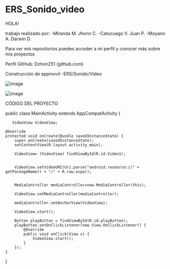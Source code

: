 # ERS_Sonido_video

HOLA!

trabajo realizado por:
  -Miranda M. Jhonn C.
  -Catucuago V. Juan P.
  -Moyano A. Darwin D.

Para ver mis repositorios puedes acceder a mi perfil y conocer más sobre mis proyectos

Perfil GitHub: Dzhon251 (github.com)

Construcción de appmovil -ERS/Sonido/Video

![image](https://github.com/Dzhon251/ERS_Sonido_video/assets/133244354/9412608d-eea7-4a7b-91ed-4222273e5316)

![image](https://github.com/Dzhon251/ERS_Sonido_video/assets/133244354/f31d1a0f-8e11-470f-9829-094370444b04)

CÓDIGO DEL PROYECTO

public class MainActivity extends AppCompatActivity {

       VideoView VideoView;

    @Override
    protected void onCreate(Bundle savedInstanceState) {
        super.onCreate(savedInstanceState);
        setContentView(R.layout.activity_main);

        VideoView= (VideoView) findViewById(R.id.Video1);


        VideoView.setVideoURI(Uri.parse("android.resource://" + getPackageName() + "/" + R.raw.espe));


        MediaController mediaController=new MediaController(this);

        VideoView.setMediaController(mediaController);

        mediaController.setAnchorView(VideoView);

        VideoView.start();

        Button playButton = findViewById(R.id.playButton);
        playButton.setOnClickListener(new View.OnClickListener() {
            @Override
            public void onClick(View v) {
                VideoView.start();
            }
        });
    }
}


